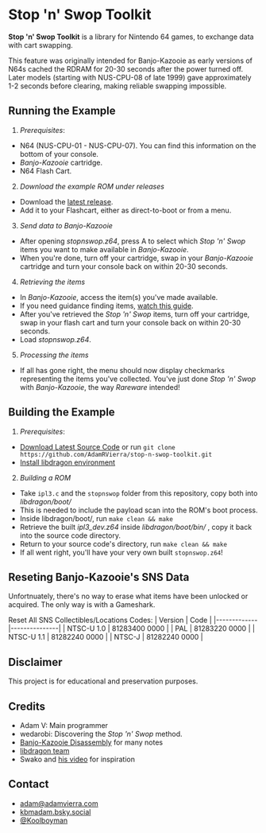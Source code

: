 # Stop 'n' Swop Toolkit

**Stop 'n' Swop Toolkit** is a library for Nintendo 64 games, to exchange data with cart swapping. 

This feature was originally intended for Banjo-Kazooie as early versions of N64s cached the RDRAM for 20-30 seconds after the power turned off. Later models (starting with NUS-CPU-08 of late 1999) gave approximately 1-2 seconds before clearing, making reliable swapping impossible. 

## Running the Example

1. *Prerequisites*:
 - N64 (NUS-CPU-01 - NUS-CPU-07). You can find this information on the bottom of your console.
 - *Banjo-Kazooie* cartridge.
 - N64 Flash Cart.
 
2. *Download the example ROM under releases*
 - Download the [latest release](https://github.com/AdamRVierra/stop-n-swop-toolkit/releases).  
 - Add it to your Flashcart, either as direct-to-boot or from a menu.
 
3. *Send data to Banjo-Kazooie*
 - After opening *stopnswop.z64*, press A to select which *Stop 'n' Swop* items you want to make available in *Banjo-Kazooie*.
 - When you're done, turn off your cartridge, swap in your *Banjo-Kazooie* cartridge and turn your console back on within 20-30 seconds. 
 
4. *Retrieving the items*
 - In *Banjo-Kazooie*, access the item(s) you've made available.
  - If you need guidance finding items, [watch this guide](https://www.youtube.com/watch?v=KkUPuP6LZog).  
  - After you've retrieved the *Stop 'n' Swop* items, turn off your cartridge, swap in your flash cart and turn your console back on within 20-30 seconds. 
  - Load *stopnswop.z64*.
 
5. *Processing the items*
 - If all has gone right, the menu should now display checkmarks representing the items you've collected. You've just done *Stop 'n' Swop* with *Banjo-Kazooie*, the way *Rareware* intended!

## Building the Example
1. *Prerequisites*:
 - [Download Latest Source Code](https://github.com/AdamRVierra/stop-n-swop-toolkit/releases/) or run ```git clone https://github.com/AdamRVierra/stop-n-swop-toolkit.git ```
 - [Install libdragon environment](https://github.com/DragonMinded/libdragon/wiki/Installing-libdragon) 
 
2. *Building a ROM*
 - Take `ipl3.c` and the `stopnswop` folder from this repository, copy both into *libdragon/boot/*
  - This is needed to include the payload scan into the ROM's boot process.
 - Inside libdragon/boot/, run `make clean && make`
 - Retrieve the built *ipl3_dev.z64* inside *libdragon/boot/bin/* , copy it back into the source code directory.
 - Return to your source code's directory, run `make clean && make`
 - If all went right, you'll have your very own built `stopnswop.z64`!

## Reseting Banjo-Kazooie's SNS Data
Unfortnuately, there's no way to erase what items have been unlocked or acquired. The only way is with a Gameshark.

Reset All SNS Collectibles/Locations Codes:
| Version     | Code          |
|-------------|---------------|
| NTSC-U 1.0  | 81283400 0000 |
| PAL         | 81283220 0000 |
| NTSC-U 1.1  | 81282240 0000 |
| NTSC-J      | 81282240 0000 |

## Disclaimer
This project is for educational and preservation purposes.
  
## Credits
 - Adam V: Main programmer
 - wedarobi: Discovering the *Stop 'n' Swop* method.
 - [Banjo-Kazooie Disassembly](https://github.com/n64decomp/banjo-kazooie) for many notes
 - [libdragon team](https://github.com/DragonMinded/libdragon)
 - Swako and [his video](https://www.youtube.com/watch?v=sHQbswTkEjQ) for inspiration

## Contact
- [adam@adamvierra.com](mailto:adam@adamvierra.com)  
- [kbmadam.bsky.social](https://bsky.app/profile/kbmadam.bsky.social)  
- [@Koolboyman](https://x.com/Koolboyman)  

